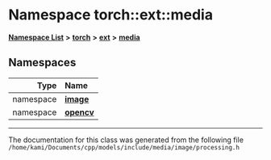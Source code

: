 

# Namespace torch::ext::media



[**Namespace List**](namespaces.md) **>** [**torch**](namespacetorch.md) **>** [**ext**](namespacetorch_1_1ext.md) **>** [**media**](namespacetorch_1_1ext_1_1media.md)


















## Namespaces

| Type | Name |
| ---: | :--- |
| namespace | [**image**](namespacetorch_1_1ext_1_1media_1_1image.md) <br> |
| namespace | [**opencv**](namespacetorch_1_1ext_1_1media_1_1opencv.md) <br> |





















































------------------------------
The documentation for this class was generated from the following file `/home/kami/Documents/cpp/models/include/media/image/processing.h`

